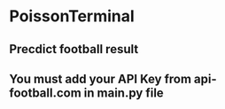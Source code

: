 # PoissonTerminal
## Precdict football result
## You must add your API Key from api-football.com in main.py file
